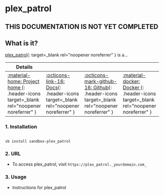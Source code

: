# plex_patrol

## THIS DOCUMENTATION IS NOT YET COMPLETED


## What is it?

[plex_patrol](https://github.com/l3uddz/plex_patrol){: target=_blank rel="noopener noreferrer" } is a...

| Details     |             |             |             |
|-------------|-------------|-------------|-------------|
| [:material-home: Project home ](https://plex_patrol.url){: .header-icons target=_blank rel="noopener noreferrer" } | [:octicons-link-16: Docs](https://plex_patrol.docs.url){: .header-icons target=_blank rel="noopener noreferrer" } | [:octicons-mark-github-16: Github](https://github.com/plex_patrol/plex_patrol){: .header-icons target=_blank rel="noopener noreferrer" } | [:material-docker: Docker ](https://hub.docker.com/r/plex_patrol/plex_patrol){: .header-icons target=_blank rel="noopener noreferrer" }|

### 1. Installation

``` shell

sb install sandbox-plex_patrol

```

### 2. URL

- To access plex_patrol, visit `https://plex_patrol._yourdomain.com_`

### 3. Usage

- Instructions for plex_patrol
